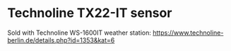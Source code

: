 # Technoline TX22-IT sensor

Sold with Technoline WS-1600IT weather station: https://www.technoline-berlin.de/details.php?id=1353&kat=6

